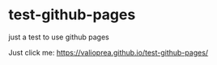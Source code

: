 # test-github-pages
just a test to use github pages

Just click me:
https://valioprea.github.io/test-github-pages/
